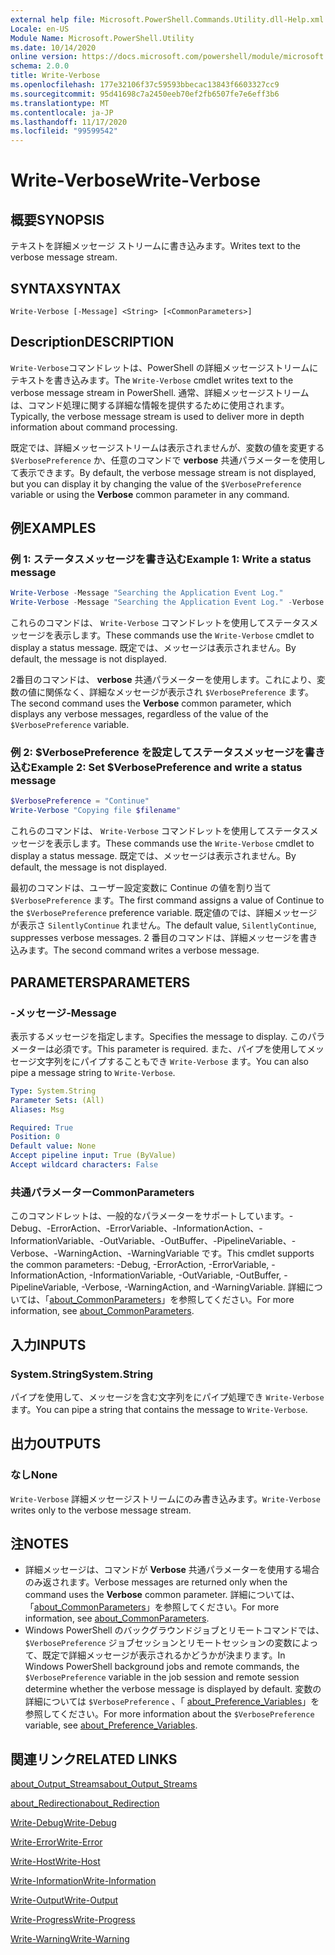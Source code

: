 ```yaml
---
external help file: Microsoft.PowerShell.Commands.Utility.dll-Help.xml
Locale: en-US
Module Name: Microsoft.PowerShell.Utility
ms.date: 10/14/2020
online version: https://docs.microsoft.com/powershell/module/microsoft.powershell.utility/write-verbose?view=powershell-7.2&WT.mc_id=ps-gethelp
schema: 2.0.0
title: Write-Verbose
ms.openlocfilehash: 177e32106f37c59593bbecac13843f6603327cc9
ms.sourcegitcommit: 95d41698c7a2450eeb70ef2fb6507fe7e6eff3b6
ms.translationtype: MT
ms.contentlocale: ja-JP
ms.lasthandoff: 11/17/2020
ms.locfileid: "99599542"
---
```

# <span data-ttu-id="51ca8-102">Write-Verbose</span><span class="sxs-lookup"><span data-stu-id="51ca8-102">Write-Verbose</span></span>

## <span data-ttu-id="51ca8-103">概要</span><span class="sxs-lookup"><span data-stu-id="51ca8-103">SYNOPSIS</span></span>
<span data-ttu-id="51ca8-104">テキストを詳細メッセージ ストリームに書き込みます。</span><span class="sxs-lookup"><span data-stu-id="51ca8-104">Writes text to the verbose message stream.</span></span>

## <span data-ttu-id="51ca8-105">SYNTAX</span><span class="sxs-lookup"><span data-stu-id="51ca8-105">SYNTAX</span></span>

```
Write-Verbose [-Message] <String> [<CommonParameters>]
```

## <span data-ttu-id="51ca8-106">Description</span><span class="sxs-lookup"><span data-stu-id="51ca8-106">DESCRIPTION</span></span>

<span data-ttu-id="51ca8-107">`Write-Verbose`コマンドレットは、PowerShell の詳細メッセージストリームにテキストを書き込みます。</span><span class="sxs-lookup"><span data-stu-id="51ca8-107">The `Write-Verbose` cmdlet writes text to the verbose message stream in PowerShell.</span></span> <span data-ttu-id="51ca8-108">通常、詳細メッセージストリームは、コマンド処理に関する詳細な情報を提供するために使用されます。</span><span class="sxs-lookup"><span data-stu-id="51ca8-108">Typically, the verbose message stream is used to deliver more in depth information about command processing.</span></span>

<span data-ttu-id="51ca8-109">既定では、詳細メッセージストリームは表示されませんが、変数の値を変更する `$VerbosePreference` か、任意のコマンドで **verbose** 共通パラメーターを使用して表示できます。</span><span class="sxs-lookup"><span data-stu-id="51ca8-109">By default, the verbose message stream is not displayed, but you can display it by changing the value of the `$VerbosePreference` variable or using the **Verbose** common parameter in any command.</span></span>

## <span data-ttu-id="51ca8-110">例</span><span class="sxs-lookup"><span data-stu-id="51ca8-110">EXAMPLES</span></span>

### <span data-ttu-id="51ca8-111">例 1: ステータスメッセージを書き込む</span><span class="sxs-lookup"><span data-stu-id="51ca8-111">Example 1: Write a status message</span></span>

```powershell
Write-Verbose -Message "Searching the Application Event Log."
Write-Verbose -Message "Searching the Application Event Log." -Verbose
```

<span data-ttu-id="51ca8-112">これらのコマンドは、 `Write-Verbose` コマンドレットを使用してステータスメッセージを表示します。</span><span class="sxs-lookup"><span data-stu-id="51ca8-112">These commands use the `Write-Verbose` cmdlet to display a status message.</span></span> <span data-ttu-id="51ca8-113">既定では、メッセージは表示されません。</span><span class="sxs-lookup"><span data-stu-id="51ca8-113">By default, the message is not displayed.</span></span>

<span data-ttu-id="51ca8-114">2番目のコマンドは、 **verbose** 共通パラメーターを使用します。これにより、変数の値に関係なく、詳細なメッセージが表示され `$VerbosePreference` ます。</span><span class="sxs-lookup"><span data-stu-id="51ca8-114">The second command uses the **Verbose** common parameter, which displays any verbose messages, regardless of the value of the `$VerbosePreference` variable.</span></span>

### <span data-ttu-id="51ca8-115">例 2: $VerbosePreference を設定してステータスメッセージを書き込む</span><span class="sxs-lookup"><span data-stu-id="51ca8-115">Example 2: Set $VerbosePreference and write a status message</span></span>

```powershell
$VerbosePreference = "Continue"
Write-Verbose "Copying file $filename"
```

<span data-ttu-id="51ca8-116">これらのコマンドは、 `Write-Verbose` コマンドレットを使用してステータスメッセージを表示します。</span><span class="sxs-lookup"><span data-stu-id="51ca8-116">These commands use the `Write-Verbose` cmdlet to display a status message.</span></span> <span data-ttu-id="51ca8-117">既定では、メッセージは表示されません。</span><span class="sxs-lookup"><span data-stu-id="51ca8-117">By default, the message is not displayed.</span></span>

<span data-ttu-id="51ca8-118">最初のコマンドは、ユーザー設定変数に Continue の値を割り当て `$VerbosePreference` ます。</span><span class="sxs-lookup"><span data-stu-id="51ca8-118">The first command assigns a value of Continue to the `$VerbosePreference` preference variable.</span></span> <span data-ttu-id="51ca8-119">既定値のでは、詳細メッセージが表示さ `SilentlyContinue` れません。</span><span class="sxs-lookup"><span data-stu-id="51ca8-119">The default value, `SilentlyContinue`, suppresses verbose messages.</span></span> <span data-ttu-id="51ca8-120">2 番目のコマンドは、詳細メッセージを書き込みます。</span><span class="sxs-lookup"><span data-stu-id="51ca8-120">The second command writes a verbose message.</span></span>

## <span data-ttu-id="51ca8-121">PARAMETERS</span><span class="sxs-lookup"><span data-stu-id="51ca8-121">PARAMETERS</span></span>

### <span data-ttu-id="51ca8-122">-メッセージ</span><span class="sxs-lookup"><span data-stu-id="51ca8-122">-Message</span></span>

<span data-ttu-id="51ca8-123">表示するメッセージを指定します。</span><span class="sxs-lookup"><span data-stu-id="51ca8-123">Specifies the message to display.</span></span> <span data-ttu-id="51ca8-124">このパラメーターは必須です。</span><span class="sxs-lookup"><span data-stu-id="51ca8-124">This parameter is required.</span></span> <span data-ttu-id="51ca8-125">また、パイプを使用してメッセージ文字列をにパイプすることもでき `Write-Verbose` ます。</span><span class="sxs-lookup"><span data-stu-id="51ca8-125">You can also pipe a message string to `Write-Verbose`.</span></span>

```yaml
Type: System.String
Parameter Sets: (All)
Aliases: Msg

Required: True
Position: 0
Default value: None
Accept pipeline input: True (ByValue)
Accept wildcard characters: False
```

### <span data-ttu-id="51ca8-126">共通パラメーター</span><span class="sxs-lookup"><span data-stu-id="51ca8-126">CommonParameters</span></span>

<span data-ttu-id="51ca8-127">このコマンドレットは、一般的なパラメーターをサポートしています。-Debug、-ErrorAction、-ErrorVariable、-InformationAction、-InformationVariable、-OutVariable、-OutBuffer、-PipelineVariable、-Verbose、-WarningAction、-WarningVariable です。</span><span class="sxs-lookup"><span data-stu-id="51ca8-127">This cmdlet supports the common parameters: -Debug, -ErrorAction, -ErrorVariable, -InformationAction, -InformationVariable, -OutVariable, -OutBuffer, -PipelineVariable, -Verbose, -WarningAction, and -WarningVariable.</span></span> <span data-ttu-id="51ca8-128">詳細については、「[about_CommonParameters](../Microsoft.PowerShell.Core/About/about_CommonParameters.md)」を参照してください。</span><span class="sxs-lookup"><span data-stu-id="51ca8-128">For more information, see [about_CommonParameters](../Microsoft.PowerShell.Core/About/about_CommonParameters.md).</span></span>

## <span data-ttu-id="51ca8-129">入力</span><span class="sxs-lookup"><span data-stu-id="51ca8-129">INPUTS</span></span>

### <span data-ttu-id="51ca8-130">System.String</span><span class="sxs-lookup"><span data-stu-id="51ca8-130">System.String</span></span>

<span data-ttu-id="51ca8-131">パイプを使用して、メッセージを含む文字列をにパイプ処理でき `Write-Verbose` ます。</span><span class="sxs-lookup"><span data-stu-id="51ca8-131">You can pipe a string that contains the message to `Write-Verbose`.</span></span>

## <span data-ttu-id="51ca8-132">出力</span><span class="sxs-lookup"><span data-stu-id="51ca8-132">OUTPUTS</span></span>

### <span data-ttu-id="51ca8-133">なし</span><span class="sxs-lookup"><span data-stu-id="51ca8-133">None</span></span>

<span data-ttu-id="51ca8-134">`Write-Verbose` 詳細メッセージストリームにのみ書き込みます。</span><span class="sxs-lookup"><span data-stu-id="51ca8-134">`Write-Verbose` writes only to the verbose message stream.</span></span>

## <span data-ttu-id="51ca8-135">注</span><span class="sxs-lookup"><span data-stu-id="51ca8-135">NOTES</span></span>

- <span data-ttu-id="51ca8-136">詳細メッセージは、コマンドが **Verbose** 共通パラメーターを使用する場合のみ返されます。</span><span class="sxs-lookup"><span data-stu-id="51ca8-136">Verbose messages are returned only when the command uses the **Verbose** common parameter.</span></span> <span data-ttu-id="51ca8-137">詳細については、「[about_CommonParameters](https://go.microsoft.com/fwlink/?LinkID=113216)」を参照してください。</span><span class="sxs-lookup"><span data-stu-id="51ca8-137">For more information, see [about_CommonParameters](https://go.microsoft.com/fwlink/?LinkID=113216).</span></span>
- <span data-ttu-id="51ca8-138">Windows PowerShell のバックグラウンドジョブとリモートコマンドでは、 `$VerbosePreference` ジョブセッションとリモートセッションの変数によって、既定で詳細メッセージが表示されるかどうかが決まります。</span><span class="sxs-lookup"><span data-stu-id="51ca8-138">In Windows PowerShell background jobs and remote commands, the `$VerbosePreference` variable in the job session and remote session determine whether the verbose message is displayed by default.</span></span>
  <span data-ttu-id="51ca8-139">変数の詳細については `$VerbosePreference` 、「 [about_Preference_Variables](../Microsoft.PowerShell.Core/About/about_Preference_Variables.md)」を参照してください。</span><span class="sxs-lookup"><span data-stu-id="51ca8-139">For more information about the `$VerbosePreference` variable, see [about_Preference_Variables](../Microsoft.PowerShell.Core/About/about_Preference_Variables.md).</span></span>

## <span data-ttu-id="51ca8-140">関連リンク</span><span class="sxs-lookup"><span data-stu-id="51ca8-140">RELATED LINKS</span></span>

[<span data-ttu-id="51ca8-141">about_Output_Streams</span><span class="sxs-lookup"><span data-stu-id="51ca8-141">about_Output_Streams</span></span>](../Microsoft.PowerShell.Core/About/about_Output_Streams.md)

[<span data-ttu-id="51ca8-142">about_Redirection</span><span class="sxs-lookup"><span data-stu-id="51ca8-142">about_Redirection</span></span>](../Microsoft.PowerShell.Core/About/about_Redirection.md)

[<span data-ttu-id="51ca8-143">Write-Debug</span><span class="sxs-lookup"><span data-stu-id="51ca8-143">Write-Debug</span></span>](Write-Debug.md)

[<span data-ttu-id="51ca8-144">Write-Error</span><span class="sxs-lookup"><span data-stu-id="51ca8-144">Write-Error</span></span>](Write-Error.md)

[<span data-ttu-id="51ca8-145">Write-Host</span><span class="sxs-lookup"><span data-stu-id="51ca8-145">Write-Host</span></span>](Write-Host.md)

[<span data-ttu-id="51ca8-146">Write-Information</span><span class="sxs-lookup"><span data-stu-id="51ca8-146">Write-Information</span></span>](Write-Information.md)

[<span data-ttu-id="51ca8-147">Write-Output</span><span class="sxs-lookup"><span data-stu-id="51ca8-147">Write-Output</span></span>](Write-Output.md)

[<span data-ttu-id="51ca8-148">Write-Progress</span><span class="sxs-lookup"><span data-stu-id="51ca8-148">Write-Progress</span></span>](Write-Progress.md)

[<span data-ttu-id="51ca8-149">Write-Warning</span><span class="sxs-lookup"><span data-stu-id="51ca8-149">Write-Warning</span></span>](Write-Warning.md)
